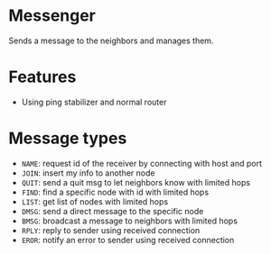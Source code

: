 # Messenger
Sends a message to the neighbors and manages them.

# Features
- Using ping stabilizer and normal router

# Message types
- `NAME`: request id of the receiver by connecting with host and port
- `JOIN`: insert my info to another node
- `QUIT`: send a quit msg to let neighbors know with limited hops
- `FIND`: find a specific node with id with limited hops
- `LIST`: get list of nodes with limited hops
- `DMSG`: send a direct message to the specific node
- `BMSG`: broadcast a message to neighbors with limited hops
- `RPLY`: reply to sender using received connection
- `EROR`: notify an error to sender using received connection

[//]: # (# TODO)
[//]: # (- Remove `name&#40;&#41;` of Handler &#40;for lambda&#41;)
[//]: # (- Rename Handler to MessageHandler)